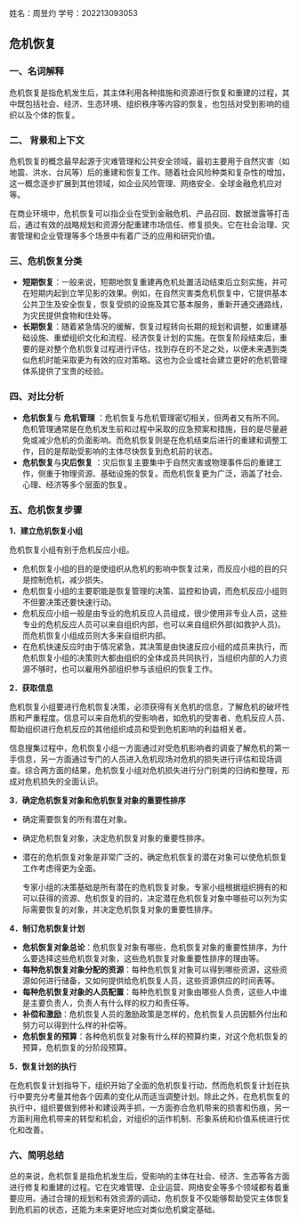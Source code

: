 姓名：周昱灼
学号：202213093053

## 危机恢复

### 一、名词解释

危机恢复是指危机发生后，其主体利用各种措施和资源进行恢复和重建的过程，其中既包括社会、经济、生态环境、组织秩序等内容的恢复，也包括对受到影响的组织以及个体的恢复。

### 二、 背景和上下文

危机恢复的概念最早起源于灾难管理和公共安全领域，最初主要用于自然灾害（如地震、洪水、台风等）后的重建和恢复工作。随着社会风险种类和复杂性的增加，这一概念逐步扩展到其他领域，如企业风险管理、网络安全、全球金融危机应对等。

在商业环境中，危机恢复可以指企业在受到金融危机、产品召回、数据泄露等打击后，通过有效的战略规划和资源分配重建市场信任、修复损失。它在社会治理、灾害管理和企业管理等多个场景中有着广泛的应用和研究价值。

### 三、危机恢复分类

* **短期恢复**：一般来说，短期地恢复重建再危机处置活动结束后立刻实施，并可在短期内起到立竿见影的效果。例如，在自然灾害类危机恢复中，它提供基本公共卫生及安全恢复，恢复受损的设施及其它基本服务，重新开通交通路线，为灾民提供食物和住处等。
* **长期恢复**：随着紧急情况的缓解，恢复过程转向长期的规划和调整，如重建基础设施、重塑组织文化和流程、经济恢复计划的实施。在恢复阶段结束后，重要的是对整个危机恢复过程进行评估，找到存在的不足之处，以便未来遇到类似危机时能采取更为有效的应对策略。这也为企业或社会建立更好的危机管理体系提供了宝贵的经验。

### 四、对比分析

* **危机恢复**与 **危机管理** ：危机恢复与危机管理密切相关，但两者又有所不同。危机管理通常是在危机发生前和过程中采取的应急预案和措施，目的是尽量避免或减少危机的负面影响。而危机恢复则是在危机结束后进行的重建和调整工作，目的是帮助受影响的主体尽快恢复到危机前的状态。
* **危机恢复**与**灾后恢复** ：灾后恢复主要集中于自然灾害或物理事件后的重建工作，侧重于物理资源、基础设施的恢复。而危机恢复更为广泛，涵盖了社会、心理、经济等多个层面的恢复。

### 五、危机恢复步骤

**1．建立危机恢复小组**

危机恢复小组有别于危机反应小组。

* 危机恢复小组的目的是使组织从危机的影响中恢复过来，而反应小组的目的只是控制危机，减少损失。
* 危机恢复小组的主要职能是恢复管理的决策、监控和协调，而危机反应小组则不但要决策还要快速行动。
* 危机反应小组一般是由专业的危机反应人员组成，很少使用非专业人员，这些专业的危机反应人员可以来自组织内部，也可以来自组织外部(如救护人员)。而危机恢复小组成员则大多来自组织内部。
* 在危机快速反应时由于情况紧急，其决策是由快速反应小组的成员来执行，而危机恢复小组的决策则大都由组织的全体成员共同执行，当组织内部的人力资源不够时，也可以雇用外部组织参与该组织的恢复工作。

**2．获取信息**

危机恢复小组要进行危机恢复决策，必须获得有关危机的信息，了解危机的破坏性质和严重程度。信息可以来自危机的受影响者，如危机的受害者、危机反应人员、帮助组织进行危机反应的其他组织成员和受到危机影响的利益相关者。

信息搜集过程中，危机恢复小组一方面通过对受危机影响者的调查了解危机的第一手信息，另一方面通过专门的人员进入危机现场对危机的损失进行评估和现场调查。综合两方面的结果，危机恢复小组对危机损失进行分门别类的归纳和整理，形成对危机损失的全面认识。

**3．确定危机恢复对象和危机恢复对象的重要性排序**

* 确定需要恢复的所有潜在对象。
* 确定危机恢复对象，决定危机恢复对象的重要性排序。
* 潜在的危机恢复对象是非常广泛的，确定危机恢复的潜在对象可以使危机恢复工作考虑得更为全面。
  
  专家小组的决策基础是所有潜在的危机恢复对象。专家小组根据组织拥有的和可以获得的资源、危机恢复的目的，决定潜在危机恢复对象中哪些可以列为实际需要恢复的对象，并决定危机恢复对象的重要性排序。

**4．制订危机恢复计划**

* **危机恢复对象总论**：危机恢复对象有哪些，危机恢复对象的重要性排序，为什么要选择这些危机恢复对象，这些危机恢复对象重要性排序的理由等。
* **每种危机恢复对象分配的资源**：每种危机恢复对象可以得到哪些资源，这些资源如何进行储备，又如何提供给危机恢复人员，这些资源供应的时间表等。
* **每种危机恢复对象的人员配置**：每种危机恢复对象由哪些人负责，这些人中谁是主要负责人，负责人有什么样的权力和责任等。
* **补偿和激励**：危机恢复人员的激励政策是怎样的，危机恢复人员因额外付出和努力可以得到什么样的补偿等。
* **危机恢复的预算**：各种危机恢复对象有什么样的预算约束，对这个危机恢复的预算，危机恢复的分阶段预算。

**5．恢复计划的执行**

在危机恢复计划指导下，组织开始了全面的危机恢复行动，然而危机恢复计划在执行中要充分考量其他各个因素的变化从而适当调整计划。除此之外，在危机恢复的执行中，组织要做到修补和建设两手抓，一方面弥合危机带来的损害和伤痕，另一方面利用危机带来的转型和机会，对组织的运作机制、形象系统和价值系统进行优化和改善。

### 六、简明总结

总的来说，危机恢复是指危机发生后，受影响的主体在社会、经济、生态等各方面进行修复和重建的过程。它在灾难管理、企业运营、网络安全等多个领域都有着重要应用。通过合理的规划和有效资源的调动，危机恢复不仅能够帮助受灾主体恢复到危机前的状态，还能为未来更好地应对类似危机奠定基础。
